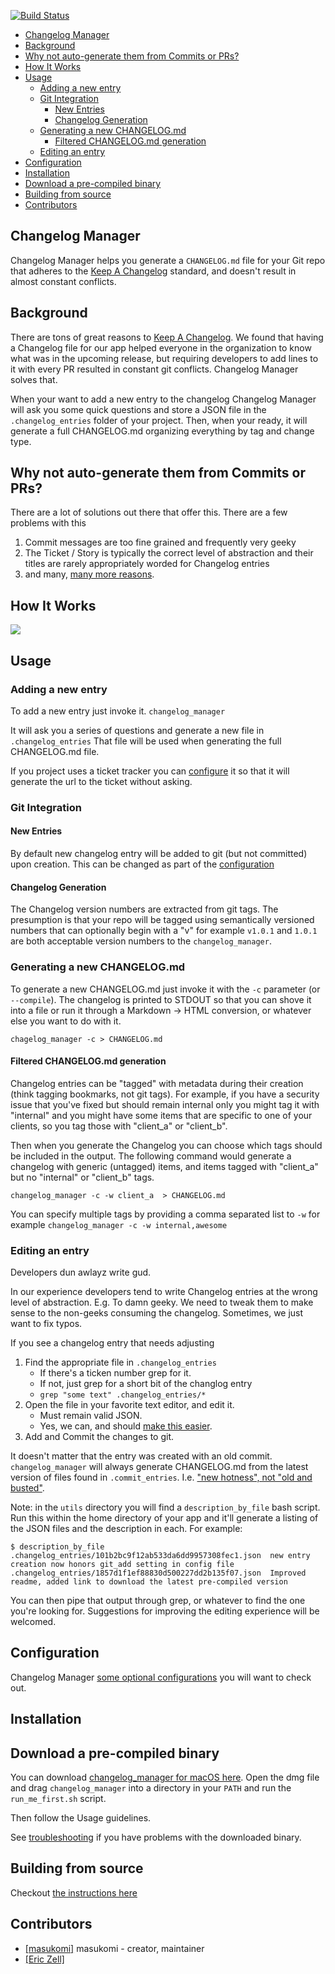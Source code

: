 [![Build Status](https://travis-ci.org/masukomi/changelog_manager.svg?branch=master)](https://travis-ci.org/masukomi/changelog_manager)

* [Changelog Manager](#changelog-manager)
* [Background](#background)
* [Why not auto-generate them from Commits or PRs?](#why-not-auto-generate-them-from-commits-or-prs)
* [How It Works](#how-it-works)
* [Usage](#usage)
  * [Adding a new entry](#adding-a-new-entry)
  * [Git Integration](#git-integration)
     * [New Entries](#new-entries)
     * [Changelog Generation](#changelog-generation)
  * [Generating a new CHANGELOG.md](#generating-a-new-changelogmd)
     * [Filtered CHANGELOG.md generation](#filtered-changelogmd-generation)
  * [Editing an entry](#editing-an-entry)
* [Configuration](#configuration)
* [Installation](#installation)
* [Download a pre-compiled binary](#download-a-pre-compiled-binary)
* [Building from source](#building-from-source)
* [Contributors](#contributors)

## Changelog Manager

Changelog Manager helps you generate a `CHANGELOG.md` file for your Git repo 
that adheres to the [Keep A Changelog](http://keepachangelog.com/) standard, 
and doesn't result in almost constant conflicts.

## Background
There are tons of great reasons to [Keep A Changelog](http://keepachangelog.com/). 
We found that having a Changelog file for our app helped everyone in the
organization to know what was in the upcoming release, but requiring developers
to add lines to it with every PR resulted in constant git conflicts. Changelog
Manager solves that. 

When your want to add a new entry to the changelog Changelog Manager will ask
you some quick questions and store a JSON file in the `.changelog_entries`
folder of your project. Then, when your ready, it will generate a full
CHANGELOG.md organizing everything by tag and change type.

## Why not auto-generate them from Commits or PRs?
There are a lot of solutions out there that offer this. There are a few problems
with this

1. Commit messages are too fine grained and frequently very geeky
2. The Ticket / Story is typically the correct level of abstraction and their titles are rarely appropriately worded for Changelog entries
3. and many, [many more reasons](http://weblog.masukomi.org/2016/06/30/why-you-cant-auto-generate-your-changelog/).

## How It Works

![](https://cdn.rawgit.com/masukomi/changelog_manager/master/docs/images/how_it_works.svg)

## Usage

### Adding a new entry


To add a new entry just invoke it.
`changelog_manager`

It will ask you a series of questions and generate a new file in
`.changelog_entries` That file will be used when generating the full
CHANGELOG.md file.

If you project uses a ticket tracker you can [configure](docs/configuration.md)
it so that it will generate the url to the ticket without asking.

### Git Integration

#### New Entries

By default new changelog entry will be added to git (but not committed) upon 
creation. This can be changed as part of the [configuration](docs/configuration.md)

#### Changelog Generation

The Changelog version numbers are extracted from git tags. The presumption is
that your repo will be tagged using semantically versioned numbers that can
optionally begin with a "v" for example `v1.0.1` and `1.0.1` are both acceptable
version numbers to the `changelog_manager`.

### Generating a new CHANGELOG.md

To generate a new CHANGELOG.md just invoke it with the `-c` parameter (or
`--compile`). The changelog is printed to STDOUT so that you can shove it into
a file or run it through a Markdown -> HTML conversion, or whatever else you 
want to do with it.

`chagelog_manager -c > CHANGELOG.md`

#### Filtered CHANGELOG.md generation

Changelog entries can be "tagged" with metadata during their creation (think
tagging bookmarks, not git tags).  For example, if you have a security issue
that you've fixed but should remain internal only you might tag it with
"internal" and you might have some items that are specific to one of your
clients, so you tag those with "client_a" or "client_b". 

Then when you generate the Changelog you can choose which tags should be
included in the output. The following command would generate a changelog with
generic (untagged) items, and items tagged with "client_a" but no "internal" or
"client_b" tags. 

`changelog_manager -c -w client_a  > CHANGELOG.md`

You can specify multiple tags by providing a comma separated list to `-w` for
example `changelog_manager -c -w internal,awesome`


### Editing an entry

Developers dun awlayz write gud. 

In our experience developers tend to write Changelog entries at the wrong level
of abstraction. E.g. To damn geeky. We need to tweak them to make sense to the
non-geeks consuming the changelog. Sometimes, we just want to fix typos.

If you see a changelog entry that needs adjusting
1. Find the appropriate file in `.changelog_entries` 
	* If there's a ticken number grep for it.
	* If not, just grep for a short bit of the changlog entry
	* `grep "some text" .changelog_entries/*`
2. Open the file in your favorite text editor, and edit it.
	* Must remain valid JSON.
	* Yes, we can, and should [make this easier](https://github.com/masukomi/changelog_manager/issues/18).
3. Add and Commit the changes to git.

It doesn't matter that the entry was created with an old commit.
`changelog_manager` will always generate CHANGELOG.md from the latest version
of files found in `.commit_entries`. I.e. 
["new hotness", not "old and busted"](https://www.youtube.com/watch?v=ha-uagjJQ9k).

Note: in the `utils` directory you will find a `description_by_file` bash
script. Run this within the home directory of your app and it'll generate a
listing of the JSON files and the description in each. For example:

    $ description_by_file
    .changelog_entries/101b2bc9f12ab533da6dd9957308fec1.json  new entry creation now honors git_add setting in config file
    .changelog_entries/1857d1f1ef88830d500227dd2b135f07.json  Improved readme, added link to download the latest pre-compiled version

You can then pipe that output through grep, or whatever to find the one you're
looking for. Suggestions for improving the editing experience will be welcomed.

## Configuration
Changelog Manager [some optional configurations](docs/configuration.md) you will
want to check out.

## Installation

## Download a pre-compiled binary
You can download [changelog_manager for macOS
here](https://masukomi.org/projects/changelog_manager/changelog_manager.dmg).
Open the dmg file and drag `changelog_manager` into a directory in your 
`PATH` and run the `run_me_first.sh` script.

Then follow the Usage guidelines.

See [troubleshooting](docs/troubleshooting.md) if you have problems with the
downloaded binary.

## Building from source

Checkout [the instructions here](docs/building_from_source.md)


## Contributors

- [[masukomi]](https://github.com/masukomi) masukomi - creator, maintainer
- [[Eric Zell]](https://github.com/EricJZell)
